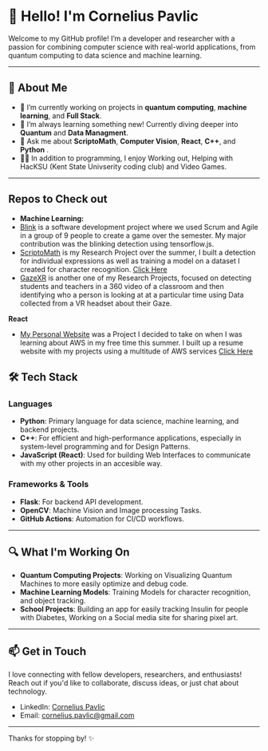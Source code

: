 # 👋 Hello! I'm Cornelius Pavlic

Welcome to my GitHub profile! I’m a developer and researcher with a passion for combining computer science with real-world applications, from quantum computing to data science and machine learning.

---

## 🚀 About Me

- 🔭 I’m currently working on projects in **quantum computing**, **machine learning**, and **Full Stack**.
- 🌱 I’m always learning something new! Currently diving deeper into **Quantum** and **Data Managment**.
- 💬 Ask me about **ScriptoMath**, **Computer Vision**, **React**, **C++**, and **Python** .
- 👨‍🏫 In addition to programming, I enjoy Working out, Helping with HacKSU (Kent State Univserity coding club) and Video Games.
  
---
## Repos to Check out

- **Machine Learning:**
- [Blink](https://github.com/Cars-n/blink) is a software development project where we used Scrum and Agile in a group of 9 people to create a game over the semester. My major contribution was the blinking detection using tensorflow.js.
- [ScriptoMath](https://github.com/CorneliusPavlic/homework-to-text) is my Research Project over the summer, I built a detection for individual expressions as well as training a model on a dataset I created for character recognition. [Click Here](https://scriptomath.guans.cs.kent.edu/)
- [GazeXR](https://github.com/CorneliusPavlic/GazeXR) is another one of my  Research Projects, focused on detecting students and teachers in a 360 video of a classroom and then identifying who a person is looking at at a particular time using Data collected from a VR headset about their Gaze.

**React**
- [My Personal Website](https://github.com/CorneliusPavlic/AWSFaceAuthentication) was a Project I decided to take on when I was learning about AWS in my free time this summer. I built up a resume website with my projects using a multitude of AWS services [Click Here](corneliuspavlic.com)

## 🛠️ Tech Stack

### Languages
- **Python**: Primary language for data science, machine learning, and backend projects.
- **C++**: For efficient and high-performance applications, especially in system-level programming and for Design Patterns.
- **JavaScript (React)**: Used for building Web Interfaces to communicate with my other projects in an accesible way.

### Frameworks & Tools
- **Flask**: For backend API development.
- **OpenCV**: Machine Vision and Image processing Tasks.
- **GitHub Actions**: Automation for CI/CD workflows.
---

## 🔍 What I'm Working On

- **Quantum Computing Projects**: Working on Visualizing Quantum Machines to more easily optimize and debug code.
- **Machine Learning Models**: Training Models for character recognition, and object tracking.
- **School Projects**: Building an app for easily tracking Insulin for people with Diabetes, Working on a Social media site for sharing pixel art. 

---

## 📫 Get in Touch

I love connecting with fellow developers, researchers, and enthusiasts! Reach out if you'd like to collaborate, discuss ideas, or just chat about technology.

- LinkedIn: [Cornelius Pavlic](https://www.linkedin.com/in/CorneliusPavlic/)
- Email: cornelius.pavlic@gmail.com
---
Thanks for stopping by! ✨
